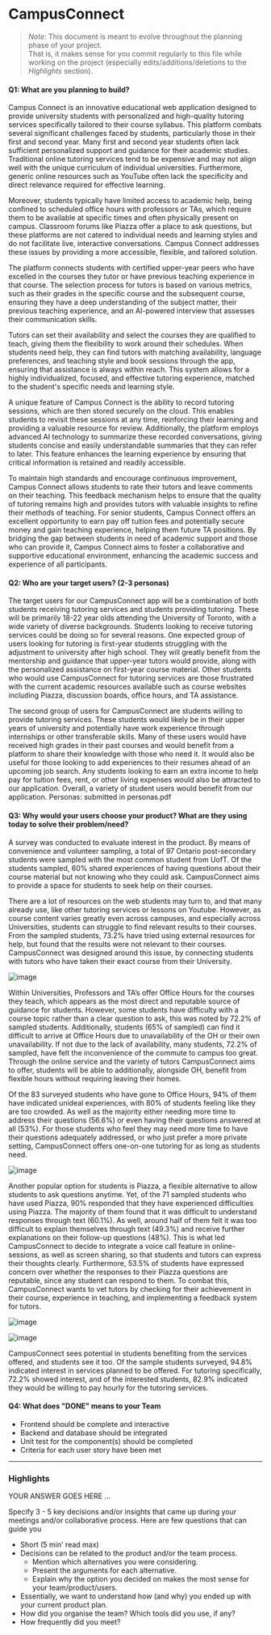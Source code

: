 # CampusConnect

 > _Note:_ This document is meant to evolve throughout the planning phase of your project.    
 > That is, it makes sense for you commit regularly to this file while working on the project (especially edits/additions/deletions to the _Highlights_ section).

#### Q1: What are you planning to build?

Campus Connect is an innovative educational web application designed to provide university students with personalized and high-quality tutoring services specifically tailored to their course syllabus. This platform combats several significant challenges faced by students, particularly those in their first and second year. Many first and second year students often lack sufficient personalized support and guidance for their academic studies. Traditional online tutoring services tend to be expensive and may not align well with the unique curriculum of individual universities. Furthermore, generic online resources such as YouTube often lack the specificity and direct relevance required for effective learning.

Moreover, students typically have limited access to academic help, being confined to scheduled office hours with professors or TAs, which require them to be available at specific times and often physically present on campus. Classroom forums like Piazza offer a place to ask questions, but these platforms are not catered to individual needs and learning styles and do not facilitate live, interactive conversations. Campus Connect addresses these issues by providing a more accessible, flexible, and tailored solution.

The platform connects students with certified upper-year peers who have excelled in the courses they tutor or have previous teaching experience in that course. The selection process for tutors is based on various metrics, such as their grades in the specific course and the subsequent course, ensuring they have a deep understanding of the subject matter, their previous teaching experience, and an AI-powered interview that assesses their communication skills.

Tutors can set their availability and select the courses they are qualified to teach, giving them the flexibility to work around their schedules. When students need help, they can find tutors with matching availability, language preferences, and teaching style and book sessions through the app, ensuring that assistance is always within reach. This system allows for a highly individualized, focused, and effective tutoring experience, matched to the student's specific needs and learning style.

A unique feature of Campus Connect is the ability to record tutoring sessions, which are then stored securely on the cloud. This enables students to revisit these sessions at any time, reinforcing their learning and providing a valuable resource for review. Additionally, the platform employs advanced AI technology to summarize these recorded conversations, giving students concise and easily understandable summaries that they can refer to later. This feature enhances the learning experience by ensuring that critical information is retained and readily accessible.

To maintain high standards and encourage continuous improvement, Campus Connect allows students to rate their tutors and leave comments on their teaching. This feedback mechanism helps to ensure that the quality of tutoring remains high and provides tutors with valuable insights to refine their methods of teaching. For senior students, Campus Connect offers an excellent opportunity to earn pay off tuition fees and potentially secure money and gain teaching experience, helping them future TA positions. By bridging the gap between students in need of academic support and those who can provide it, Campus Connect aims to foster a collaborative and supportive educational environment, enhancing the academic success and experience of all participants.



#### Q2: Who are your target users? (2-3 personas)

The target users for our CampusConnect app will be a combination of both students receiving tutoring services and students providing tutoring. These will be primarily 18-22 year olds attending the University of Toronto, with a wide variety of diverse backgrounds. Students looking to receive tutoring services could be doing so for several reasons. One expected group of users looking for tutoring is first-year students struggling with the adjustment to university after high school. They will greatly benefit from the mentorship and guidance that upper-year tutors would provide, along with the personalized assistance on first-year course material. Other students who would use CampusConnect for tutoring services are those frustrated with the current academic resources available such as course websites including Piazza, discussion boards, office hours, and TA assistance. 

The second group of users for CampusConnect are students willing to provide tutoring services. These students would likely be in their upper years of university and potentially have work experience through internships or other transferable skills. Many of these users would have received high grades in their past courses and would benefit from a platform to share their knowledge with those who need it. It would also be useful for those looking to add experiences to their resumes ahead of an upcoming job search. Any students looking to earn an extra income to help pay for tuition fees, rent, or other living expenses would also be attracted to our application. Overall, a variety of student users would benefit from our application. 
Personas: submitted in personas.pdf

#### Q3: Why would your users choose your product? What are they using today to solve their problem/need?

A survey was conducted to evaluate interest in the product. By means of convenience and volunteer sampling, a total of 97 Ontario post-secondary students were sampled with the most common student from UofT. Of the students sampled, 60% shared experiences of having questions about their course material but not knowing who they could ask. CampusConnect aims to provide a space for students to seek help on their courses.

There are a lot of resources on the web students may turn to, and that many already use, like other tutoring services or lessons on Youtube. However, as course content varies greatly even across campuses, and especially across Universities, students can struggle to find relevant results to their courses. From the sampled students, 73.2% have tried using external resources for help, but found that the results were not relevant to their courses. CampusConnect was designed around this issue, by connecting students with tutors who have taken their exact course from their University.

![image](https://github.com/UofT-UTSC-CS-sandbox/final-term-project-campusconnect/assets/117676677/468f50c3-9f7e-445d-a20e-053aa783e65a)

Within Universities, Professors and TA’s offer Office Hours for the courses they teach, which appears as the most direct and reputable source of guidance for students. However, some students have difficulty with a course topic rather than a clear question to ask, this was noted by 72.2% of sampled students. Additionally, students (65% of sampled) can find it difficult to arrive at Office Hours due to unavailability of the OH or their own unavailability. If not due to the lack of availability, many students, 72.2% of sampled, have felt the inconvenience of the commute to campus too great. Through the online service and the variety of tutors CampusConnect aims to offer, students will be able to additionally, alongside OH, benefit from flexible hours without requiring leaving their homes.

Of the 83 surveyed students who have gone to Office Hours, 94% of them have indicated unideal experiences, with 80% of students feeling like they are too crowded. As well as the majority either needing more time to address their questions (56.6%) or even having their questions answered at all (53%). For those students who feel they may need more time to have their questions adequately addressed, or who just prefer a more private setting, CampusConnect offers one-on-one tutoring for as long as students need.

![image](https://github.com/UofT-UTSC-CS-sandbox/final-term-project-campusconnect/assets/117676677/d147b697-cf5a-4a9d-b826-b96a49452f6e)

Another popular option for students is Piazza, a flexible alternative to allow students to ask questions anytime. Yet, of the 71 sampled students who have used Piazza, 90% responded that they have experienced difficulties using Piazza. The majority of them found that it was difficult to understand responses through text (60.1%). As well, around half of them felt it was too difficult to explain themselves through text (49.3%) and receive further explanations on their follow-up questions (48%). This is what led CampusConnect to decide to integrate a voice call feature in online-sessions, as well as screen sharing, so that students and tutors can express their thoughts clearly. Furthermore, 53.5% of students have expressed concern over whether the responses to their Piazza questions are reputable, since any student can respond to them. To combat this, CampusConnect wants to vet tutors by checking for their achievement in their course, experience in teaching, and implementing a feedback system for tutors.

![image](https://github.com/UofT-UTSC-CS-sandbox/final-term-project-campusconnect/assets/117676677/9554e3be-ca36-4c12-bd90-3e6110f6e2ff)

![image](https://github.com/UofT-UTSC-CS-sandbox/final-term-project-campusconnect/assets/117676677/af8a06b8-a906-4550-b8d7-845bbb9f58a8)

CampusConnect sees potential in students benefiting from the services offered, and students see it too. Of the sample students surveyed, 94.8% indicated interest in services planned to be offered. For tutoring specifically, 72.2% showed interest, and of the interested students, 82.9% indicated they would be willing to pay hourly for the tutoring services.

#### Q4: What does "DONE" means to your Team 
 * Frontend should be complete and interactive
 * Backend and database should be integrated
 * Unit test for the component(s) should be completed
 * Criteria for each user story have been met

----



### Highlights

YOUR ANSWER GOES HERE ...

Specify 3 - 5 key decisions and/or insights that came up during your meetings
and/or collaborative process. Here are few questions that can guide you

 * Short (5 min' read max)
 * Decisions can be related to the product and/or the team process.
    * Mention which alternatives you were considering.
    * Present the arguments for each alternative.
    * Explain why the option you decided on makes the most sense for your team/product/users.
 * Essentially, we want to understand how (and why) you ended up with your current product plan.
 * How did you organise the team? Which tools did you use, if any?
 * How frequently did you meet?
 
 
  


